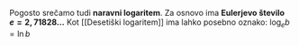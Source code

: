 Pogosto srečamo tudi **naravni logaritem**.
Za osnovo ima **Eulerjevo število $e = 2,71828\dots$**
Kot [[Desetiški logaritem]] ima lahko posebno oznako:
$\log_e b = \ln b$